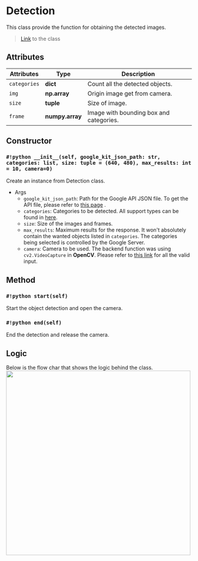 # Detection

This class provide the function for obtaining the detected images.

> [Link](https://github.com/Justin900429/GC-Detection/blob/81e26190606a6a4dcc87b1564301972f377106bc/detection.py#L47) to the class


## Attributes
| Attributes  | Type               | Description                                                   |
| ----------- | -------------------|-----------------------------------------|
| `categories`| **dict**           | Count all the detected objects.         |
| `img`       | **np.array**       | Origin image get from camera.           |
| `size`      | **tuple**          | Size of image.                          |
| `frame`     | **numpy.array**    | Image with bounding box and categories. |


## Constructor

### `#!python __init__(self, google_kit_json_path: str, categories: list, size: tuple = (640, 480), max_results: int = 10, camera=0)`

Create an instance from Detection class.

- Args
    * `google_kit_json_path`: Path for the Google API JSON file. To get the API file, please refer to [this page](https://cloud.google.com/vision/docs/setup#api) .
    * `categories`: Categories to be detected. All support types can be found in [here](https://modelcards.withgoogle.com/object-detection#performance).
    * `size`: Size of the images and frames.
    * `max_results`: Maximum results for the response. It won't absolutely contain the wanted objects listed in `categories`. The categories being selected is controlled by the Google Server.
    * `camera`: Camera to be used. The backend function was using `cv2.VideoCapture` in **OpenCV**. Please refer to [this link](https://bit.ly/2ZdQnD5) for all the valid input.

## Method

### `#!python start(self)`
Start the object detection and open the camera.

### `#!python end(self)`
End the detection and release the camera.

## Logic
Below is the flow char that shows the logic behind the class.
<img src="https://i.imgur.com/4JMuXG6.png" width=500/>




    